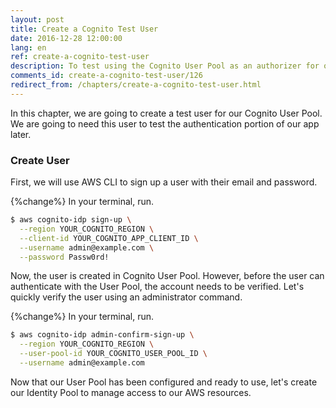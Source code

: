 ```yaml
---
layout: post
title: Create a Cognito Test User
date: 2016-12-28 12:00:00
lang: en
ref: create-a-cognito-test-user
description: To test using the Cognito User Pool as an authorizer for our serverless API backend, we are going to create a test user. We can create a user from the AWS CLI using the aws cognito-idp sign-up and admin-confirm-sign-up command.
comments_id: create-a-cognito-test-user/126
redirect_from: /chapters/create-a-cognito-test-user.html
---
```


In this chapter, we are going to create a test user for our Cognito User Pool. We are going to need this user to test the authentication portion of our app later.

### Create User

First, we will use AWS CLI to sign up a user with their email and password.

{%change%} In your terminal, run.

``` bash
$ aws cognito-idp sign-up \
  --region YOUR_COGNITO_REGION \
  --client-id YOUR_COGNITO_APP_CLIENT_ID \
  --username admin@example.com \
  --password Passw0rd!
```

Now, the user is created in Cognito User Pool. However, before the user can authenticate with the User Pool, the account needs to be verified. Let's quickly verify the user using an administrator command.

{%change%} In your terminal, run.

``` bash
$ aws cognito-idp admin-confirm-sign-up \
  --region YOUR_COGNITO_REGION \
  --user-pool-id YOUR_COGNITO_USER_POOL_ID \
  --username admin@example.com
```

Now that our User Pool has been configured and ready to use, let's create our Identity Pool to manage access to our AWS resources.
